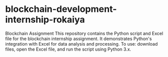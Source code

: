 # blockchain-development-internship-rokaiya
Blockchain Assignment This repository contains the Python script and Excel file for the blockchain internship assignment. It demonstrates Python's integration with Excel for data analysis and processing. To use: download files, open the Excel file, and run the script using Python 3.x.
